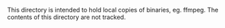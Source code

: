 This directory is intended to hold local copies of binaries, eg. ffmpeg. The contents of this directory are not tracked.
